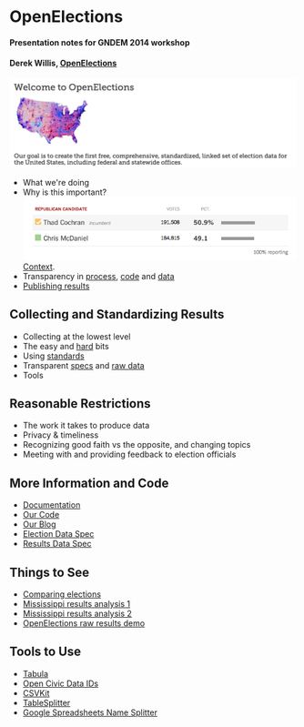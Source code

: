 OpenElections
==========================

#### Presentation notes for GNDEM 2014 workshop
#### Derek Willis, [OpenElections](http://openelections.net/)

![openelex.png](openelex.png)

* What we're doing
* Why is this important? ![results.png](results.png) [Context](http://www.nytimes.com/2014/07/10/upshot/voting-totals-reveal-crucial-boost-from-blacks-in-cochrans-victory.html).
* Transparency in [process](http://docs.openelections.net/), [code](https://github.com/openelections) and [data](https://github.com/openelections/openelections-data-ms) 
* [Publishing results](http://openelex-website-demo.s3-website-us-east-1.amazonaws.com/)

## Collecting and Standardizing Results

* Collecting at the lowest level
* The easy and [hard](https://github.com/openelections/openelections-data-ms) bits
* Using [standards](http://docs.opencivicdata.org/en/latest/proposals/0002.html)
* Transparent [specs](https://github.com/openelections/specs/wiki) and [raw data](https://github.com/openelections/openelections-data-wy/tree/master/raw)
* Tools

## Reasonable Restrictions

* The work it takes to produce data
* Privacy & timeliness
* Recognizing good faith vs the opposite, and changing topics
* Meeting with and providing feedback to election officials

## More Information and Code

* [Documentation](http://docs.openelections.net/)
* [Our Code](https://github.com/openelections)
* [Our Blog](http://blog.openelections.net/)
* [Election Data Spec](https://github.com/openelections/specs/wiki/Elections-Data-Spec-Version-2)
* [Results Data Spec](https://github.com/openelections/specs/wiki/Results-Data-Spec-Version-2)

## Things to See

* [Comparing elections](http://www.nytimes.com/interactive/2014/06/24/nyregion/rangel-election-results.html)
* [Mississippi results analysis 1](http://www.nytimes.com/2014/07/10/upshot/voting-totals-reveal-crucial-boost-from-blacks-in-cochrans-victory.html)
* [Mississippi results analysis 2](http://www.nytimes.com/2014/07/15/upshot/more-evidence-that-thad-cochran-owes-runoff-win-to-black-voters.html)
* [OpenElections raw results demo](http://openelex-website-demo.s3-website-us-east-1.amazonaws.com/)

## Tools to Use

* [Tabula](http://tabula.nerdpower.org/)
* [Open Civic Data IDs](http://docs.opencivicdata.org/en/latest/proposals/0002.html)
* [CSVKit](https://csvkit.readthedocs.org/)
* [TableSplitter](https://github.com/ghing/tablesplitter)
* [Google Spreadsheets Name Splitter](https://chrome.google.com/webstore/detail/split-names/omjobieogknhhlogiaeofbdpipihaanb)


